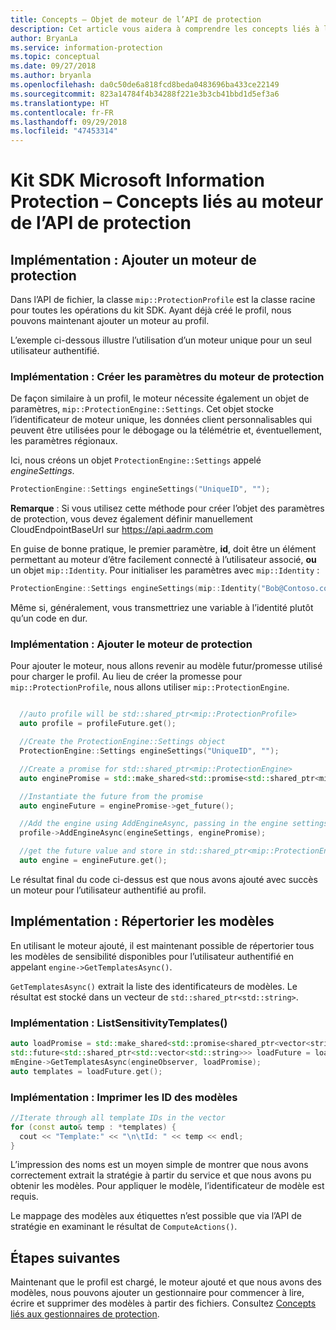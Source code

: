 ```yaml
---
title: Concepts – Objet de moteur de l’API de protection
description: Cet article vous aidera à comprendre les concepts liés à l’objet de moteur de protection qui est créé pendant l’initialisation de l’application.
author: BryanLa
ms.service: information-protection
ms.topic: conceptual
ms.date: 09/27/2018
ms.author: bryanla
ms.openlocfilehash: da0c50de6a818fcd8beda0483696ba433ce22149
ms.sourcegitcommit: 823a14784f4b34288f221e3b3cb41bbd1d5ef3a6
ms.translationtype: HT
ms.contentlocale: fr-FR
ms.lasthandoff: 09/29/2018
ms.locfileid: "47453314"
---
```

# <a name="microsoft-information-protection-sdk---protection-api-engine-concepts"></a>Kit SDK Microsoft Information Protection – Concepts liés au moteur de l’API de protection

## <a name="implementation-add-a-protection-engine"></a>Implémentation : Ajouter un moteur de protection

Dans l’API de fichier, la classe `mip::ProtectionProfile` est la classe racine pour toutes les opérations du kit SDK. Ayant déjà créé le profil, nous pouvons maintenant ajouter un moteur au profil.

L’exemple ci-dessous illustre l’utilisation d’un moteur unique pour un seul utilisateur authentifié.

### <a name="implementation-create-protection-engine-settings"></a>Implémentation : Créer les paramètres du moteur de protection

De façon similaire à un profil, le moteur nécessite également un objet de paramètres, `mip::ProtectionEngine::Settings`. Cet objet stocke l’identificateur de moteur unique, les données client personnalisables qui peuvent être utilisées pour le débogage ou la télémétrie et, éventuellement, les paramètres régionaux.

Ici, nous créons un objet `ProtectionEngine::Settings` appelé *engineSettings*. 

```cpp
ProtectionEngine::Settings engineSettings("UniqueID", "");
```

**Remarque** : Si vous utilisez cette méthode pour créer l’objet des paramètres de protection, vous devez également définir manuellement CloudEndpointBaseUrl sur https://api.aadrm.com

En guise de bonne pratique, le premier paramètre, **id**, doit être un élément permettant au moteur d’être facilement connecté à l’utilisateur associé, **ou** un objet `mip::Identity`. Pour initialiser les paramètres avec `mip::Identity` :

```cpp
ProtectionEngine::Settings engineSettings(mip::Identity("Bob@Contoso.com", "");
```

Même si, généralement, vous transmettriez une variable à l’identité plutôt qu’un code en dur.

### <a name="implementation-add-the-protection-engine"></a>Implémentation : Ajouter le moteur de protection

Pour ajouter le moteur, nous allons revenir au modèle futur/promesse utilisé pour charger le profil. Au lieu de créer la promesse pour `mip::ProtectionProfile`, nous allons utiliser `mip::ProtectionEngine`.

```cpp

  //auto profile will be std::shared_ptr<mip::ProtectionProfile>
  auto profile = profileFuture.get();

  //Create the ProtectionEngine::Settings object
  ProtectionEngine::Settings engineSettings("UniqueID", "");

  //Create a promise for std::shared_ptr<mip::ProtectionEngine>
  auto enginePromise = std::make_shared<std::promise<std::shared_ptr<mip::ProtectionEngine>>>();

  //Instantiate the future from the promise
  auto engineFuture = enginePromise->get_future();

  //Add the engine using AddEngineAsync, passing in the engine settings and the promise
  profile->AddEngineAsync(engineSettings, enginePromise);

  //get the future value and store in std::shared_ptr<mip::ProtectionEngine>
  auto engine = engineFuture.get();
```

Le résultat final du code ci-dessus est que nous avons ajouté avec succès un moteur pour l’utilisateur authentifié au profil.

## <a name="implementation-list-templates"></a>Implémentation : Répertorier les modèles

En utilisant le moteur ajouté, il est maintenant possible de répertorier tous les modèles de sensibilité disponibles pour l’utilisateur authentifié en appelant `engine->GetTemplatesAsync()`. 

`GetTemplatesAsync()` extrait la liste des identificateurs de modèles. Le résultat est stocké dans un vecteur de `std::shared_ptr<std::string>`.

### <a name="implementation-listsensitivitytemplates"></a>Implémentation : ListSensitivityTemplates()

```cpp
auto loadPromise = std::make_shared<std::promise<shared_ptr<vector<string>>>>();
std::future<std::shared_ptr<std::vector<std::string>>> loadFuture = loadPromise->get_future();
mEngine->GetTemplatesAsync(engineObserver, loadPromise);
auto templates = loadFuture.get();
```

### <a name="implementation-print-the-template-ids"></a>Implémentation : Imprimer les ID des modèles

```cpp
//Iterate through all template IDs in the vector
for (const auto& temp : *templates) {
  cout << "Template:" << "\n\tId: " << temp << endl;
}
```

L’impression des noms est un moyen simple de montrer que nous avons correctement extrait la stratégie à partir du service et que nous avons pu obtenir les modèles. Pour appliquer le modèle, l’identificateur de modèle est requis.

Le mappage des modèles aux étiquettes n’est possible que via l’API de stratégie en examinant le résultat de `ComputeActions()`.

## <a name="next-steps"></a>Étapes suivantes

Maintenant que le profil est chargé, le moteur ajouté et que nous avons des modèles, nous pouvons ajouter un gestionnaire pour commencer à lire, écrire et supprimer des modèles à partir des fichiers. Consultez [Concepts liés aux gestionnaires de protection](concept-handler-protection-cpp.md).